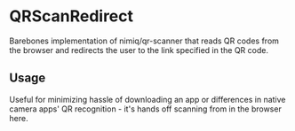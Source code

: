 # QRScanRedirect
Barebones implementation of nimiq/qr-scanner that reads QR codes from the browser and redirects the user to the link specified in the QR code.


## Usage
Useful for minimizing hassle of downloading an app or differences in native camera apps' QR recognition - it's hands off scanning from in the browser here.

